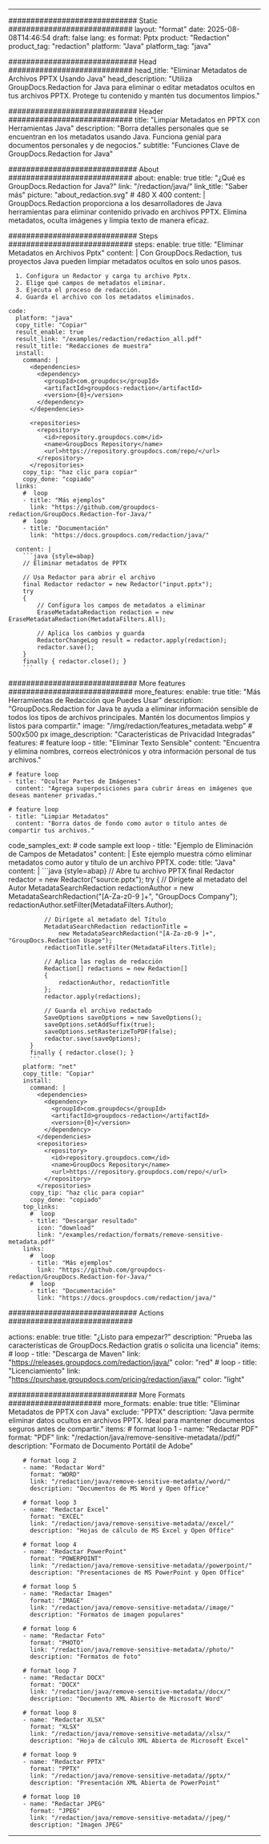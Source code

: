 
---
############################# Static ############################
layout: "format"
date:  2025-08-08T14:46:54
draft: false
lang: es
format: Pptx
product: "Redaction"
product_tag: "redaction"
platform: "Java"
platform_tag: "java"

############################# Head ############################
head_title: "Eliminar Metadatos de Archivos PPTX Usando Java"
head_description: "Utiliza GroupDocs.Redaction for Java para eliminar o editar metadatos ocultos en tus archivos PPTX. Protege tu contenido y mantén tus documentos limpios."

############################# Header ############################
title: "Limpiar Metadatos en PPTX con Herramientas Java" 
description: "Borra detalles personales que se encuentran en los metadatos usando Java. Funciona genial para documentos personales y de negocios."
subtitle: "Funciones Clave de GroupDocs.Redaction for Java" 

############################# About ############################
about:
    enable: true
    title: "¿Qué es GroupDocs.Redaction for Java?"
    link: "/redaction/java/"
    link_title: "Saber más"
    picture: "about_redaction.svg" # 480 X 400
    content: |
       GroupDocs.Redaction proporciona a los desarrolladores de Java herramientas para eliminar contenido privado en archivos PPTX. Elimina metadatos, oculta imágenes y limpia texto de manera eficaz.

############################# Steps ############################
steps:
    enable: true
    title: "Eliminar Metadatos en Archivos Pptx"
    content: |
      Con GroupDocs.Redaction, tus proyectos Java pueden limpiar metadatos ocultos en solo unos pasos.
      
      1. Configura un Redactor y carga tu archivo Pptx.
      2. Elige qué campos de metadatos eliminar.
      3. Ejecuta el proceso de redacción.
      4. Guarda el archivo con los metadatos eliminados.
   
    code:
      platform: "java"
      copy_title: "Copiar"
      result_enable: true
      result_link: "/examples/redaction/redaction_all.pdf"
      result_title: "Redacciones de muestra"
      install:
        command: |
          <dependencies>
            <dependency>
              <groupId>com.groupdocs</groupId>
              <artifactId>groupdocs-redaction</artifactId>
              <version>{0}</version>
            </dependency>
          </dependencies>

          <repositories>
            <repository>
              <id>repository.groupdocs.com</id>
              <name>GroupDocs Repository</name>
              <url>https://repository.groupdocs.com/repo/</url>
            </repository>
          </repositories>
        copy_tip: "haz clic para copiar"
        copy_done: "copiado"
      links:
        #  loop
        - title: "Más ejemplos"
          link: "https://github.com/groupdocs-redaction/GroupDocs.Redaction-for-Java/"
        #  loop
        - title: "Documentación"
          link: "https://docs.groupdocs.com/redaction/java/"
          
      content: |
        ```java {style=abap}
        // Eliminar metadatos de PPTX

        // Usa Redactor para abrir el archivo
        final Redactor redactor = new Redactor("input.pptx");
        try
        {
            // Configura los campos de metadatos a eliminar
            EraseMetadataRedaction redaction = new EraseMetadataRedaction(MetadataFilters.All);

            // Aplica los cambios y guarda
            RedactorChangeLog result = redactor.apply(redaction);
            redactor.save();
        }
        finally { redactor.close(); }
        ```            


############################# More features ############################
more_features:
  enable: true
  title: "Más Herramientas de Redacción que Puedes Usar"
  description: "GroupDocs.Redaction for Java te ayuda a eliminar información sensible de todos los tipos de archivos principales. Mantén los documentos limpios y listos para compartir."
  image: "/img/redaction/features_metadata.webp" # 500x500 px
  image_description: "Características de Privacidad Integradas"
  features:
    # feature loop
    - title: "Eliminar Texto Sensible"
      content: "Encuentra y elimina nombres, correos electrónicos y otra información personal de tus archivos."

    # feature loop
    - title: "Ocultar Partes de Imágenes"
      content: "Agrega superposiciones para cubrir áreas en imágenes que deseas mantener privadas."

    # feature loop
    - title: "Limpiar Metadatos"
      content: "Borra datos de fondo como autor o título antes de compartir tus archivos."
      
  code_samples_ext:
    # code sample ext loop
    - title: "Ejemplo de Eliminación de Campos de Metadatos"
      content: |
        Este ejemplo muestra cómo eliminar metadatos como autor y título de un archivo PPTX.
      code:
        title: "Java"
        content: |
          ```java {style=abap}
          //  Abre tu archivo PPTX
          final Redactor redactor = new Redactor("source.pptx");
          try
          {
              // Dirígete al metadato del Autor
              MetadataSearchRedaction redactionAuthor = 
                  new MetadataSearchRedaction("[A-Za-z0-9 ]+", "GroupDocs Company");
              redactionAuthor.setFilter(MetadataFilters.Author);

              // Dirígete al metadato del Título
              MetadataSearchRedaction redactionTitle = 
                  new MetadataSearchRedaction("[A-Za-z0-9 ]+", "GroupDocs.Redaction Usage");
              redactionTitle.setFilter(MetadataFilters.Title);

              // Aplica las reglas de redacción
              Redaction[] redactions = new Redaction[]
              {
                  redactionAuthor, redactionTitle
              };
              redactor.apply(redactions);

              // Guarda el archivo redactado
              SaveOptions saveOptions = new SaveOptions();
              saveOptions.setAddSuffix(true);
              saveOptions.setRasterizeToPDF(false);
              redactor.save(saveOptions);
          }
          finally { redactor.close(); }
          ```
        platform: "net"
        copy_title: "Copiar"
        install:
          command: |
            <dependencies>
              <dependency>
                <groupId>com.groupdocs</groupId>
                <artifactId>groupdocs-redaction</artifactId>
                <version>{0}</version>
              </dependency>
            </dependencies>
            <repositories>
              <repository>
                <id>repository.groupdocs.com</id>
                <name>GroupDocs Repository</name>
                <url>https://repository.groupdocs.com/repo/</url>
              </repository>
            </repositories>
          copy_tip: "haz clic para copiar"
          copy_done: "copiado"
        top_links:
          #  loop
          - title: "Descargar resultado"
            icon: "download"
            link: "/examples/redaction/formats/remove-sensitive-metadata.pdf"
        links:
          #  loop
          - title: "Más ejemplos"
            link: "https://github.com/groupdocs-redaction/GroupDocs.Redaction-for-Java/"
          #  loop
          - title: "Documentación"
            link: "https://docs.groupdocs.com/redaction/java/"


############################# Actions ############################

actions:
  enable: true
  title: "¿Listo para empezar?"
  description: "Prueba las características de GroupDocs.Redaction gratis o solicita una licencia"
  items:
    #  loop
    - title: "Descarga de Maven"
      link: "https://releases.groupdocs.com/redaction/java/"
      color: "red"
        #  loop
    - title: "Licenciamiento"
      link: "https://purchase.groupdocs.com/pricing/redaction/java/"
      color: "light"


############################# More Formats #####################
more_formats:
    enable: true
    title: "Eliminar Metadatos de PPTX con Java"
    exclude: "PPTX"
    description: "Java permite eliminar datos ocultos en archivos PPTX. Ideal para mantener documentos seguros antes de compartir."
    items: 
        # format loop 1
        - name: "Redactar PDF"
          format: "PDF"
          link: "/redaction/java/remove-sensitive-metadata//pdf/"
          description: "Formato de Documento Portátil de Adobe"

        # format loop 2
        - name: "Redactar Word"
          format: "WORD"
          link: "/redaction/java/remove-sensitive-metadata//word/"
          description: "Documentos de MS Word y Open Office"
          
        # format loop 3
        - name: "Redactar Excel"
          format: "EXCEL"
          link: "/redaction/java/remove-sensitive-metadata//excel/"
          description: "Hojas de cálculo de MS Excel y Open Office"

        # format loop 4
        - name: "Redactar PowerPoint"
          format: "POWERPOINT"
          link: "/redaction/java/remove-sensitive-metadata//powerpoint/"
          description: "Presentaciones de MS PowerPoint y Open Office"

        # format loop 5
        - name: "Redactar Imagen"
          format: "IMAGE"
          link: "/redaction/java/remove-sensitive-metadata//image/"
          description: "Formatos de imagen populares"

        # format loop 6
        - name: "Redactar Foto"
          format: "PHOTO"
          link: "/redaction/java/remove-sensitive-metadata//photo/"
          description: "Formatos de foto"

        # format loop 7
        - name: "Redactar DOCX"
          format: "DOCX"
          link: "/redaction/java/remove-sensitive-metadata//docx/"
          description: "Documento XML Abierto de Microsoft Word"
          
        # format loop 8
        - name: "Redactar XLSX"
          format: "XLSX"
          link: "/redaction/java/remove-sensitive-metadata//xlsx/"
          description: "Hoja de cálculo XML Abierta de Microsoft Excel"
          
        # format loop 9
        - name: "Redactar PPTX"
          format: "PPTX"
          link: "/redaction/java/remove-sensitive-metadata//pptx/"
          description: "Presentación XML Abierta de PowerPoint"

        # format loop 10
        - name: "Redactar JPEG"
          format: "JPEG"
          link: "/redaction/java/remove-sensitive-metadata//jpeg/"
          description: "Imagen JPEG"


---